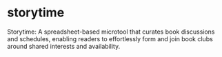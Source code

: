 # storytime
Storytime: A spreadsheet-based microtool that curates book discussions and schedules, enabling readers to effortlessly form and join book clubs around shared interests and availability.
